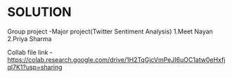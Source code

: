 # SOLUTION
Group project -Major project(Twitter Sentiment Analysis)
1.Meet Nayan 
2.Priya Sharma 

Collab file link -https://colab.research.google.com/drive/1H2TqGjcVmPeJI6uOC1atw0eHxfjql7K1?usp=sharing
